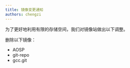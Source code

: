 ```yaml
---
title: 镜像变更通知
authors: chengzi
---
```


为了更好地利用有限的存储空间，我们对镜像站做出以下调整。

删除以下镜像：

- AOSP
- git-repo
- gcc.git
